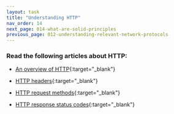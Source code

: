```yaml
---
layout: task
title: "Understanding HTTP"
nav_order: 14
next_page: 014-what-are-solid-principles
previous_page: 012-understanding-relevant-network-protocols
---
```

### Read the following articles about HTTP:
- [An overview of HTTP](https://developer.mozilla.org/en-US/docs/Web/HTTP/Overview){:target="_blank"}

- [HTTP headers](https://developer.mozilla.org/en-US/docs/Web/HTTP/Headers){:target="_blank"}

- [HTTP request methods](https://developer.mozilla.org/en-US/docs/Web/HTTP/Methods){:target="_blank"}

- [HTTP response status codes](https://developer.mozilla.org/en-US/docs/Web/HTTP/Status){:target="_blank"}